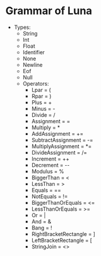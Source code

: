 # Grammar of Luna
- Types:
    - String 
    - Int 
    - Float
    - Identifier 
    - None
    - Newline 
    - Eof
    - Null
    - Operators:
        - Lpar = (
        - Rpar = )
        - Plus = +
        - Minus = -
        - Divide = /
        - Assignment = =  
        - Multiply = *
        - AddAssignment = +=  
        - SubtractAssignment = -= 
        - MultiplyAssignment = *= 
        - DivideAssignment = /= 
        - Increment = ++
        - Decrement = --
        - Modulus = %
        - BiggerThan = <
        - LessThan = >
        - Equals = ==
        - NotEquals = !=
        - BiggerThanOrEquals = <= 
        - LessThanOrEquals = >= 
        - Or = |
        - And = &
        - Bang = !
        - RightBracketRectangle = ] 
        - LeftBracketRectangle = [
        - StringJoin = <>
